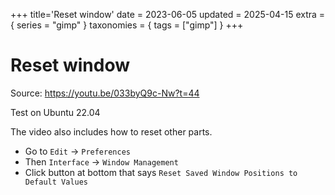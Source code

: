 +++
title='Reset window'
date = 2023-06-05
updated = 2025-04-15
extra = { series = "gimp" }
taxonomies = { tags = ["gimp"] }
+++

# Reset window

Source: <https://youtu.be/033byQ9c-Nw?t=44>

Test on Ubuntu 22.04

The video also includes how to reset other parts.

- Go to `Edit` -> `Preferences`
- Then `Interface` -> `Window Management`
- Click button at bottom that says `Reset Saved Window Positions to Default Values`
